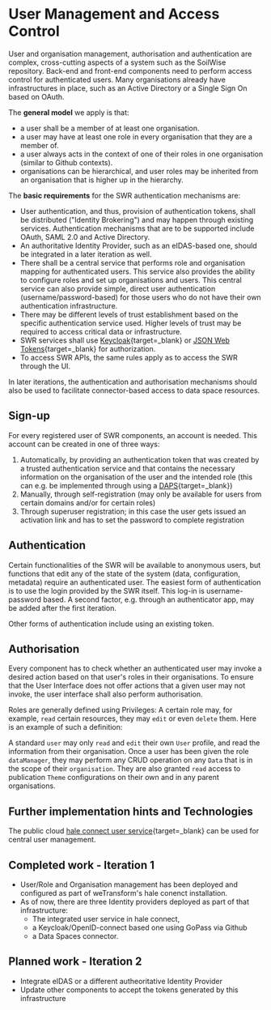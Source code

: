 # User Management and Access Control

User and organisation management, authorisation and authentication are complex, cross-cutting aspects of a system such as the SoilWise repository. Back-end and front-end components need to perform access control for authenticated users. Many organisations already have infrastructures in place, such as an Active Directory or a Single Sign On based on OAuth.

The **general model** we apply is that:

- a user shall be a member of at least one organisation.
- a user may have at least one role in every organisation that they are a member of.
- a user always acts in the context of one of their roles in one organisation (similar to Github contexts).
- organisations can be hierarchical, and user roles may be inherited from an organisation that is higher up in the hierarchy.

The **basic requirements** for the SWR authentication mechanisms are:

- User authentication, and thus, provision of authentication tokens, shall be distributed ("Identity Brokering") and may happen through existing services. Authentication mechanisms that are to be supported include OAuth, SAML 2.0 and Active Directory.
- An authoritative Identity Provider, such as an eIDAS-based one, should be integrated in a later iteration as well.
- There shall be a central service that performs role and organisation mapping for authenticated users. This service also provides the ability to configure roles and set up organisations and users. This central service can also provide simple, direct user authentication (username/password-based) for those users who do not have their own authentication infrastructure.
- There may be different levels of trust establishment based on the specific authentication service used. Higher levels of trust may be required to access critical data or infrastructure.
- SWR services shall use [Keycloak](https://www.keycloak.org/){target=_blank} or [JSON Web Tokens](https://jwt.io/){target=_blank}  for authorization.
- To access SWR APIs, the same rules apply as to access the SWR through the UI.

In later iterations, the authentication and authorisation mechanisms should also be used to facilitate connector-based access to data space resources.

## Sign-up

For every registered user of SWR components, an account is needed. This account can be created in one of three ways:

1. Automatically, by providing an authentication token that was created by a trusted authentication service and that contains the necessary information on the organisation of the user and the intended role (this can e.g. be implemented through using a [DAPS](https://github.com/International-Data-Spaces-Association/IDS-G/blob/main/Components/IdentityProvider/DAPS/README.md){target=_blank})
2. Manually, through self-registration (may only be available for users from certain domains and/or for certain roles)
3. Through superuser registration; in this case the user gets issued an activation link and has to set the password to complete registration

## Authentication

Certain functionalities of the SWR will be available to anonymous users, but functions that edit any of the state of the system (data, configuration, metadata) require an authenticated user. The easiest form of authentication is to use the login provided by the SWR itself. This log-in is username-password based. A second factor, e.g. through an authenticator app, may be added after the first iteration.

Other forms of authentication include using an existing token.

## Authorisation

Every component has to check whether an authenticated user may invoke a desired action based on that user's roles in their organisations. To ensure that the User Interface does not offer actions that a given user may not invoke, the user interface shall also perform authorisation.

Roles are generally defined using Privileges: A certain role may, for example, `read` certain resources, they may `edit` or even `delete` them. Here is an example of such a definition:

A standard `user` may only `read` and `edit` their own `User` profile, and read the information from their organisation. Once a user has been given the role `dataManager`, they may perform any CRUD operation on any `Data` that is in the scope of their `organisation`. They are also granted `read` access to publication `Theme` configurations on their own and in any parent organisations.

## Further implementation hints and Technologies

The public cloud [hale connect user service](https://haleconnect.com/swagger/){target=_blank} can be used for central user management.

## Completed work - Iteration 1

- User/Role and Organisation management has been deployed and configured as part of weTransform's hale conenct installation.
- As of now, there are three Identity providers deployed as part of that infrastructure:
  - The integrated user service in hale connect,
  - a Keycloak/OpenID-connect based one using GoPass via Github
  - a Data Spaces connector.

## Planned work - Iteration 2

- Integrate eIDAS or a different autheoritative Identity Provider
- Update other components to accept the tokens generated by this infrastructure

